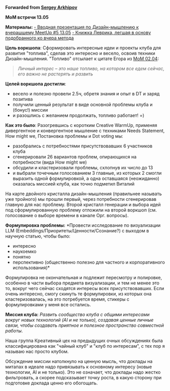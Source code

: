 **Forwarded from [Sergey Arkhipov](https://t.me/strang3000)**

**MoM встречи 13.05**

**Материалы:**
[- Вводная презентация по Дизайн-мышлению к вчерашшему MeetUp #5 13.05](https://disk.yandex.ru/i/qe3AocMtGD2L0Q)
[- Книжка Леврика, легшая в основу подобранного ко вчера метода](https://disk.yandex.ru/i/RgyiGptpmgypIg)

**Цель воркшопа**: Сформировать интересные идеи и проекты клуба для развития "топлива", сделав это интересно и весело, освоив техники Дизайн-мышления.
"Топливо" отсылает к цитате Егора из [MoM 02.04](https://t.me/c/2395283719/529/1117):
> *Личный интерес – это наше топливо, на котором все едем сейчас, его важно не растерять и развить*

**Целей воркшопа достигли**:
- весело и полезно провели 2.5ч, обретя знания и опыт в DT и заряд позитива
- получили ценный результат в виде основной проблемы клуба и (бонус!) миссии
- и разошлись с желанием продолжать, топливо работает! =)

**Как это было**: 
Разогревшись с коротким Creative WarmUp, применяя дивергентное и конвергентное мышление с техниками Needs Statement, How might we, Постановка проблемы и Dot voting мы:
- разобрались с потребностями присутствовавших 6 участников клуба
- сгенерировали 26 вариантов проблем, опирающихся на потребности (вида How might we)
- обсудили и кластеризовали проблемы, схлопнув их число до 13
- и выбрали точечным голосованием 3 главные, из которых 2 смогли выразить одной формулировкой, а одна оставшаяся (неожиданно) оказалась миссией клуба, как точно подметил Виталий

На карте двойного кристалла дизайн-мышления (правильнее называть уже тройного) мы прошли первый, через потребности сгенерировав главную для нас проблему.
Второй кристалл генерации и выбора идей под сформулированную проблему отложили на второй воркшоп (см. голосование о выборе времени в канале Орг. вопросы).

**Формулировка проблемы:** 
*Провести исследование по визуализации LLM (Embeddings/Приоритеты/Ценности/Сознание?) с выходом в научную статью, чтобы было:
- интересно
- наукоемко
- понятно
- перспективно (общественно полезно для частного и корпоративного использования)*

Формулировка не окончательная и подлежит пересмотру и полировке, особенно в части выбора предмета визуализации, и тем не менее это то, вокруг чего сейчас сходятся интересы всех присутствовавших.
Если очень интересно, смогу скинуть те формулировки, из которых она кластеризовалась, на это потребуется время, стикеры с формулировками у меня все остались.

**Миссия клуба:** 
*Развить сообщество клуба с общими интересами вокруг новых технологий (AI и не только), создавая ценные личные связи, чтобы создавать приятное и полезное пространство совместной работы*.

Наша группа Креативный цех на предыдущих очных обсуждениях была классифицирована как "чайный клуб" и "клуб по интересам", с тех пор я называю нас просто клубом.

Обсуждение миссии натолкнуло на ценную мысль, что доклады на митапах в идеале надо привязывать к основному интересу (новые технологии, AI и не только). Это не означает, что доклады надо жестко фильтровать, а скорее подсказывает точку роста, в какую сторону при подготовке доклада ценно его обогощать.